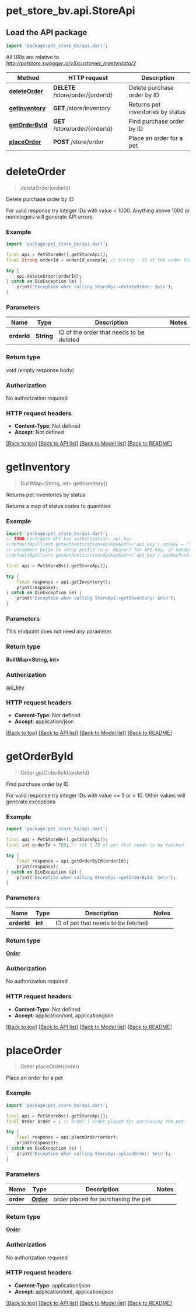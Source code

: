 # pet_store_bv.api.StoreApi

## Load the API package
```dart
import 'package:pet_store_bv/api.dart';
```

All URIs are relative to *http://petstore.swagger.io/v5/customer_masterdata/2*

Method | HTTP request | Description
------------- | ------------- | -------------
[**deleteOrder**](StoreApi.md#deleteorder) | **DELETE** /store/order/{orderId} | Delete purchase order by ID
[**getInventory**](StoreApi.md#getinventory) | **GET** /store/inventory | Returns pet inventories by status
[**getOrderById**](StoreApi.md#getorderbyid) | **GET** /store/order/{orderId} | Find purchase order by ID
[**placeOrder**](StoreApi.md#placeorder) | **POST** /store/order | Place an order for a pet


# **deleteOrder**
> deleteOrder(orderId)

Delete purchase order by ID

For valid response try integer IDs with value < 1000. Anything above 1000 or nonintegers will generate API errors

### Example
```dart
import 'package:pet_store_bv/api.dart';

final api = PetStoreBv().getStoreApi();
final String orderId = orderId_example; // String | ID of the order that needs to be deleted

try {
    api.deleteOrder(orderId);
} catch on DioException (e) {
    print('Exception when calling StoreApi->deleteOrder: $e\n');
}
```

### Parameters

Name | Type | Description  | Notes
------------- | ------------- | ------------- | -------------
 **orderId** | **String**| ID of the order that needs to be deleted | 

### Return type

void (empty response body)

### Authorization

No authorization required

### HTTP request headers

 - **Content-Type**: Not defined
 - **Accept**: Not defined

[[Back to top]](#) [[Back to API list]](../README.md#documentation-for-api-endpoints) [[Back to Model list]](../README.md#documentation-for-models) [[Back to README]](../README.md)

# **getInventory**
> BuiltMap<String, int> getInventory()

Returns pet inventories by status

Returns a map of status codes to quantities

### Example
```dart
import 'package:pet_store_bv/api.dart';
// TODO Configure API key authorization: api_key
//defaultApiClient.getAuthentication<ApiKeyAuth>('api_key').apiKey = 'YOUR_API_KEY';
// uncomment below to setup prefix (e.g. Bearer) for API key, if needed
//defaultApiClient.getAuthentication<ApiKeyAuth>('api_key').apiKeyPrefix = 'Bearer';

final api = PetStoreBv().getStoreApi();

try {
    final response = api.getInventory();
    print(response);
} catch on DioException (e) {
    print('Exception when calling StoreApi->getInventory: $e\n');
}
```

### Parameters
This endpoint does not need any parameter.

### Return type

**BuiltMap&lt;String, int&gt;**

### Authorization

[api_key](../README.md#api_key)

### HTTP request headers

 - **Content-Type**: Not defined
 - **Accept**: application/json

[[Back to top]](#) [[Back to API list]](../README.md#documentation-for-api-endpoints) [[Back to Model list]](../README.md#documentation-for-models) [[Back to README]](../README.md)

# **getOrderById**
> Order getOrderById(orderId)

Find purchase order by ID

For valid response try integer IDs with value <= 5 or > 10. Other values will generate exceptions

### Example
```dart
import 'package:pet_store_bv/api.dart';

final api = PetStoreBv().getStoreApi();
final int orderId = 789; // int | ID of pet that needs to be fetched

try {
    final response = api.getOrderById(orderId);
    print(response);
} catch on DioException (e) {
    print('Exception when calling StoreApi->getOrderById: $e\n');
}
```

### Parameters

Name | Type | Description  | Notes
------------- | ------------- | ------------- | -------------
 **orderId** | **int**| ID of pet that needs to be fetched | 

### Return type

[**Order**](Order.md)

### Authorization

No authorization required

### HTTP request headers

 - **Content-Type**: Not defined
 - **Accept**: application/xml, application/json

[[Back to top]](#) [[Back to API list]](../README.md#documentation-for-api-endpoints) [[Back to Model list]](../README.md#documentation-for-models) [[Back to README]](../README.md)

# **placeOrder**
> Order placeOrder(order)

Place an order for a pet



### Example
```dart
import 'package:pet_store_bv/api.dart';

final api = PetStoreBv().getStoreApi();
final Order order = ; // Order | order placed for purchasing the pet

try {
    final response = api.placeOrder(order);
    print(response);
} catch on DioException (e) {
    print('Exception when calling StoreApi->placeOrder: $e\n');
}
```

### Parameters

Name | Type | Description  | Notes
------------- | ------------- | ------------- | -------------
 **order** | [**Order**](Order.md)| order placed for purchasing the pet | 

### Return type

[**Order**](Order.md)

### Authorization

No authorization required

### HTTP request headers

 - **Content-Type**: application/json
 - **Accept**: application/xml, application/json

[[Back to top]](#) [[Back to API list]](../README.md#documentation-for-api-endpoints) [[Back to Model list]](../README.md#documentation-for-models) [[Back to README]](../README.md)

